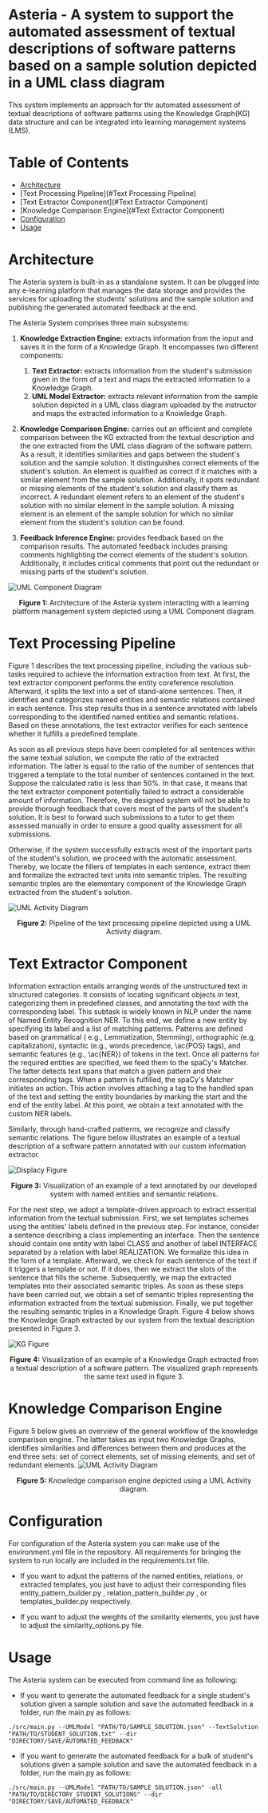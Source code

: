 # Asteria - A system to support the automated assessment of textual descriptions of software patterns based on a sample solution depicted in a UML class diagram

This system implements an approach for thr automated assessment of textual descriptions of software patterns using the
Knowledge Graph(KG) data structure and can be integrated into learning management systems (LMS).

# Table of Contents

* [Architecture](#Architecture)
* [Text Processing Pipeline](#Text Processing Pipeline)
* [Text Extractor Component](#Text Extractor Component)
* [Knowledge Comparison Engine](#Text Extractor Component)
* [Configuration](#Configuration)
* [Usage](#Usage)

# Architecture

The Asteria system is built-in as a standalone system. It can be plugged into any e-learning platform that manages the
data storage and provides the services for uploading the students' solutions and the sample solution and publishing the
generated automated feedback at the end.

The Asteria System comprises three main subsystems:

1. **Knowledge Extraction Engine:** extracts information from the input and saves it in the form of a Knowledge Graph.
   It encompasses two different components:
    1. **Text Extractor:** extracts information from the student's submission given in the form of a text and maps the
       extracted information to a Knowledge Graph.
    2. **UML Model Extractor:** extracts relevant information from the sample solution depicted in a UML class diagram
       uploaded by the instructor and maps the extracted information to a Knowledge Graph.


2. **Knowledge Comparison Engine:** carries out an efficient and complete comparison between the KG extracted from the
   textual description and the one extracted from the UML class diagram of the software pattern. As a result, it
   identifies similarities and gaps between the student's solution and the sample solution. It distinguishes correct
   elements of the student's solution. An element is qualified as correct if it matches with a similar element from the
   sample solution. Additionally, it spots redundant or missing elements of the student's solution and classify them as
   incorrect. A redundant element refers to an element of the student's solution with no similar element in the sample
   solution. A missing element is an element of the sample solution for which no similar element from the student's
   solution can be found.


3. **Feedback Inference Engine:** provides feedback based on the comparison results. The automated feedback includes
   praising comments highlighting the correct elements of the student's solution. Additionally, it includes critical
   comments that point out the redundant or missing parts of the student's solution.

![UML Component Diagram](./figures/SubsystemDecomposition.png)
<p align="center"><b>Figure 1:</b> Architecture of the Asteria system interacting with a learning platform management system depicted using a UML Component diagram.</p>

# Text Processing Pipeline

Figure 1 describes the text processing pipeline, including the various sub-tasks required to achieve the information
extraction from text. At first, the text extractor component performs the entity coreference resolution. Afterward, it
splits the text into a set of stand-alone sentences. Then, it identifies and categorizes named entities and semantic
relations contained in each sentence. This step results thus in a sentence annotated with labels corresponding to the
identified named entities and semantic relations. Based on these annotations, the text extractor verifies for each
sentence whether it fulfills a predefined template.

As soon as all previous steps have been completed for all sentences within the same textual solution, we compute the
ratio of the extracted information. The latter is equal to the ratio of the number of sentences that triggered a
template to the total number of sentences contained in the text. Suppose the calculated ratio is less than 50\%. In that
case, it means that the text extractor component potentially failed to extract a considerable amount of information.
Therefore, the designed system will not be able to provide thorough feedback that covers most of the parts of the
student's solution. It is best to forward such submissions to a tutor to get them assessed manually in order to ensure a
good quality assessment for all submissions.

Otherwise, if the system successfully extracts most of the important parts of the student's solution, we proceed with
the automatic assessment. Thereby, we locate the fillers of templates in each sentence, extract them and formalize the
extracted text units into semantic triples. The resulting semantic triples are the elementary component of the Knowledge
Graph extracted from the student's solution.

![UML Activity Diagram](./figures/TextExtractor.png)
<p align="center"><b>Figure 2:</b> Pipeline of the text processing pipeline depicted using a UML Activity diagram.</p>

# Text Extractor Component

Information extraction entails arranging words of the unstructured text in structured categories. It consists of
locating significant objects in text, categorizing them in predefined classes, and annotating the text with the
corresponding label. This subtask is widely known in NLP under the name of Named Entity Recognition NER. To this end, we
define a new entity by specifying its label and a list of matching patterns. Patterns are defined based on grammatical (
e.g., Lemmatization, Stemming), orthographic (e.g, capitalization), syntactic (e.g., words precedence, \ac{POS} tags),
and semantic features (e.g., \ac{NER}) of tokens in the text. Once all patterns for the required entities are specified,
we feed them to the spaCy's Matcher. The latter detects text spans that match a given pattern and their corresponding
tags. When a pattern is fulfilled, the spaCy's Matcher initiates an action. This action involves attaching a tag to the
handled span of the text and setting the entity boundaries by marking the start and the end of the entity label. At this
point, we obtain a text annotated with the custom NER labels.

Similarly, through hand-crafted patterns, we recognize and classify semantic relations. The figure below illustrates an
example of a textual description of a software pattern annotated with our custom information extractor.

![Displacy Figure](./figures/displaCy.png)
<p align="center"><b>Figure 3:</b> Visualization of an example of a text annotated by our developed system with named entities and semantic relations.</p>

For the next step, we adopt a template-driven approach to extract essential information from the textual submission.
First, we set templates schemes using the entities' labels defined in the previous step. For instance, consider a
sentence describing a class implementing an interface. Then the sentence should contain one entity with label CLASS and
another of label INTERFACE separated by a relation with label REALIZATION. We formalize this idea in the form of a
template. Afterward, we check for each sentence of the text if it triggers a template or not. If it does, then we
extract the slots of the sentence that fills the scheme. Subsequently, we map the extracted templates into their
associated semantic triples. As soon as these steps have been carried out, we obtain a set of semantic triples
representing the information extracted from the textual submission. Finally, we put together the resulting semantic
triples in a Knowledge Graph. Figure 4 below shows the Knowledge Graph extracted by our system from the textual
description presented in Figure 3.

![KG Figure](./figures/KG.png)
<p align="center"><b>Figure 4:</b> Visualization of an example of a Knowledge Graph extracted from a textual description of a software pattern. The visualized graph represents the same text used in figure 3. </p>

# Knowledge Comparison Engine

Figure 5 below gives an overview of the general workflow of the knowledge comparison engine. The latter takes as input
two Knowledge Graphs, identifies similarities and differences between them and produces at the end three sets: set of
correct elements, set of missing elements, and set of redundant elements.
![UML Activity Diagram](./figures/KnowledgeComparisonEngine.png)
<p align="center"><b>Figure 5:</b> Knowledge comparison engine depicted using a UML Activity diagram.</p>

# Configuration

For configuration of the Asteria system you can make use of the environment.yml file in the repository. All requirements
for bringing the system to run locally are included in the requirements.txt file.

* If you want to adjust the patterns of the named entities, relations, or extracted templates, you just have to adjust
  their corresponding files entity_pattern_builder.py , relation_pattern_builder.py , or templates_builder.py
  respectively.


* If you want to adjust the weights of the similarity elements, you just have to adjust the similarity_options.py file.

# Usage

The Asteria system can be executed from command line as following:

* If you want to generate the automated feedback for a single student's solution given a sample solution and save the
  automated feedback in a folder, run the main.py as follows:

```
./src/main.py --UMLModel "PATH/TO/SAMPLE_SOLUTION.json" --TextSolution "PATH/TO/STUDENT_SOLUTION.txt" --dir "DIRECTORY/SAVE/AUTOMATED_FEEDBACK"
```

* If you want to generate the automated feedback for a bulk of student's solutions given a sample solution and save the
  automated feedback in a folder, run the main.py as follows:

```
./src/main.py --UMLModel "PATH/TO/SAMPLE_SOLUTION.json" -all "PATH/TO/DIRECTORY_STUDENT_SOLUTIONS" --dir "DIRECTORY/SAVE/AUTOMATED_FEEDBACK"
```






